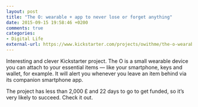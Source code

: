 ```yaml
---
layout: post
title: "The O: wearable + app to never lose or forget anything"
date: 2015-09-15 19:58:46 +0200
comments: true
categories: 
- Digital Life
external-url: https://www.kickstarter.com/projects/owithme/the-o-wearable-app-to-never-lose-or-forget-anythin
---
```


Interesting and clever Kickstarter project. The O is a small wearable device you can attach to your essential items — like your smartphone, keys and wallet, for example. It will alert you whenever you leave an item behind via its companion smartphone app.

The project has less than 2,000 £ and 22 days to go to get funded, so it’s very likely to succeed. Check it out.